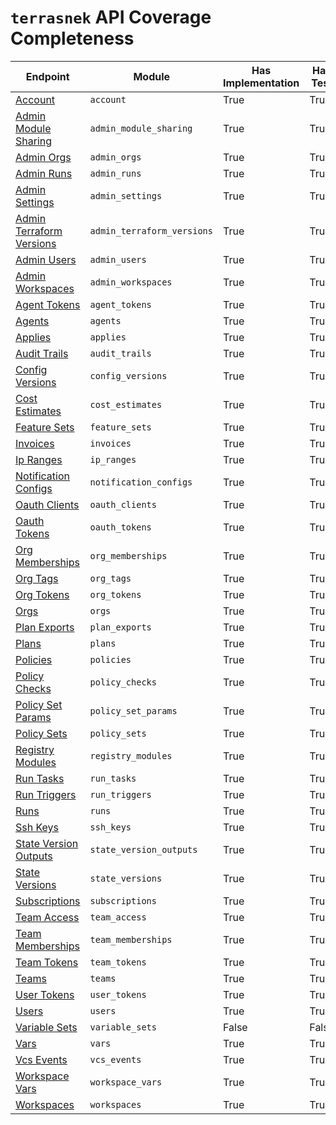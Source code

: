 # `terrasnek` API Coverage Completeness

| Endpoint                                                                                          | Module                     | Has Implementation   | Has Test   | Has Docs   |
|---------------------------------------------------------------------------------------------------|----------------------------|----------------------|------------|------------|
| [Account](https://www.terraform.io/docs/cloud/api/account.html)                                   | `account`                  | True                 | True       | False      |
| [Admin Module Sharing](https://www.terraform.io/docs/cloud/api/admin/module-sharing.html)         | `admin_module_sharing`     | True                 | True       | False      |
| [Admin Orgs](https://www.terraform.io/docs/cloud/api/admin/organizations.html)                    | `admin_orgs`               | True                 | True       | False      |
| [Admin Runs](https://www.terraform.io/docs/cloud/api/admin/runs.html)                             | `admin_runs`               | True                 | True       | False      |
| [Admin Settings](https://www.terraform.io/docs/cloud/api/admin/settings.html)                     | `admin_settings`           | True                 | True       | False      |
| [Admin Terraform Versions](https://www.terraform.io/docs/cloud/api/admin/terraform-versions.html) | `admin_terraform_versions` | True                 | True       | False      |
| [Admin Users](https://www.terraform.io/docs/cloud/api/admin/users.html)                           | `admin_users`              | True                 | True       | False      |
| [Admin Workspaces](https://www.terraform.io/docs/cloud/api/admin/workspaces.html)                 | `admin_workspaces`         | True                 | True       | False      |
| [Agent Tokens](https://www.terraform.io/docs/cloud/api/agent-tokens.html)                         | `agent_tokens`             | True                 | True       | False      |
| [Agents](https://www.terraform.io/docs/cloud/api/agents.html)                                     | `agents`                   | True                 | True       | False      |
| [Applies](https://www.terraform.io/docs/cloud/api/applies.html)                                   | `applies`                  | True                 | True       | False      |
| [Audit Trails](https://www.terraform.io/docs/cloud/api/audit-trails.html)                         | `audit_trails`             | True                 | True       | False      |
| [Config Versions](https://www.terraform.io/docs/cloud/api/configuration-versions.html)            | `config_versions`          | True                 | True       | False      |
| [Cost Estimates](https://www.terraform.io/docs/cloud/api/cost-estimates.html)                     | `cost_estimates`           | True                 | True       | False      |
| [Feature Sets](https://www.terraform.io/docs/cloud/api/feature-sets.html)                         | `feature_sets`             | True                 | True       | False      |
| [Invoices](https://www.terraform.io/docs/cloud/api/invoices.html)                                 | `invoices`                 | True                 | True       | False      |
| [Ip Ranges](https://www.terraform.io/docs/cloud/api/ip-ranges.html)                               | `ip_ranges`                | True                 | True       | False      |
| [Notification Configs](https://www.terraform.io/docs/cloud/api/notification-configurations.html)  | `notification_configs`     | True                 | True       | False      |
| [Oauth Clients](https://www.terraform.io/docs/cloud/api/oauth-clients.html)                       | `oauth_clients`            | True                 | True       | False      |
| [Oauth Tokens](https://www.terraform.io/docs/cloud/api/oauth-tokens.html)                         | `oauth_tokens`             | True                 | True       | False      |
| [Org Memberships](https://www.terraform.io/docs/cloud/api/organization-memberships.html)          | `org_memberships`          | True                 | True       | False      |
| [Org Tags](https://www.terraform.io/docs/cloud/api/organization-tags.html)                        | `org_tags`                 | True                 | True       | False      |
| [Org Tokens](https://www.terraform.io/docs/cloud/api/organization-tokens.html)                    | `org_tokens`               | True                 | True       | False      |
| [Orgs](https://www.terraform.io/docs/cloud/api/organizations.html)                                | `orgs`                     | True                 | True       | False      |
| [Plan Exports](https://www.terraform.io/docs/cloud/api/plan-exports.html)                         | `plan_exports`             | True                 | True       | False      |
| [Plans](https://www.terraform.io/docs/cloud/api/plans.html)                                       | `plans`                    | True                 | True       | False      |
| [Policies](https://www.terraform.io/docs/cloud/api/policies.html)                                 | `policies`                 | True                 | True       | False      |
| [Policy Checks](https://www.terraform.io/docs/cloud/api/policy-checks.html)                       | `policy_checks`            | True                 | True       | False      |
| [Policy Set Params](https://www.terraform.io/docs/cloud/api/policy-set-params.html)               | `policy_set_params`        | True                 | True       | False      |
| [Policy Sets](https://www.terraform.io/docs/cloud/api/policy-sets.html)                           | `policy_sets`              | True                 | True       | False      |
| [Registry Modules](https://www.terraform.io/docs/cloud/api/modules.html)                          | `registry_modules`         | True                 | True       | False      |
| [Run Tasks](https://www.terraform.io/docs/cloud/api/run-tasks.html)                               | `run_tasks`                | True                 | True       | False      |
| [Run Triggers](https://www.terraform.io/docs/cloud/api/run-triggers.html)                         | `run_triggers`             | True                 | True       | False      |
| [Runs](https://www.terraform.io/docs/cloud/api/run.html)                                          | `runs`                     | True                 | True       | False      |
| [Ssh Keys](https://www.terraform.io/docs/cloud/api/ssh-keys.html)                                 | `ssh_keys`                 | True                 | True       | False      |
| [State Version Outputs](https://www.terraform.io/docs/cloud/api/state-version-outputs.html)       | `state_version_outputs`    | True                 | True       | False      |
| [State Versions](https://www.terraform.io/docs/cloud/api/state-versions.html)                     | `state_versions`           | True                 | True       | False      |
| [Subscriptions](https://www.terraform.io/docs/cloud/api/subscriptions.html)                       | `subscriptions`            | True                 | True       | False      |
| [Team Access](https://www.terraform.io/docs/cloud/api/team-access.html)                           | `team_access`              | True                 | True       | False      |
| [Team Memberships](https://www.terraform.io/docs/cloud/api/team-members.html)                     | `team_memberships`         | True                 | True       | False      |
| [Team Tokens](https://www.terraform.io/docs/cloud/api/team-tokens.html)                           | `team_tokens`              | True                 | True       | False      |
| [Teams](https://www.terraform.io/docs/cloud/api/teams.html)                                       | `teams`                    | True                 | True       | False      |
| [User Tokens](https://www.terraform.io/docs/cloud/api/user-tokens.html)                           | `user_tokens`              | True                 | True       | False      |
| [Users](https://www.terraform.io/docs/cloud/api/users.html)                                       | `users`                    | True                 | True       | False      |
| [Variable Sets](https://www.terraform.io/docs/cloud/api/variable-sets.html)                       | `variable_sets`            | False                | False      | False      |
| [Vars](https://www.terraform.io/docs/cloud/api/variables.html)                                    | `vars`                     | True                 | True       | False      |
| [Vcs Events](https://www.terraform.io/docs/cloud/api/vcs-events.html)                             | `vcs_events`               | True                 | True       | False      |
| [Workspace Vars](https://www.terraform.io/docs/cloud/api/workspace-variables.html)                | `workspace_vars`           | True                 | True       | False      |
| [Workspaces](https://www.terraform.io/docs/cloud/api/workspaces.html)                             | `workspaces`               | True                 | True       | False      |
